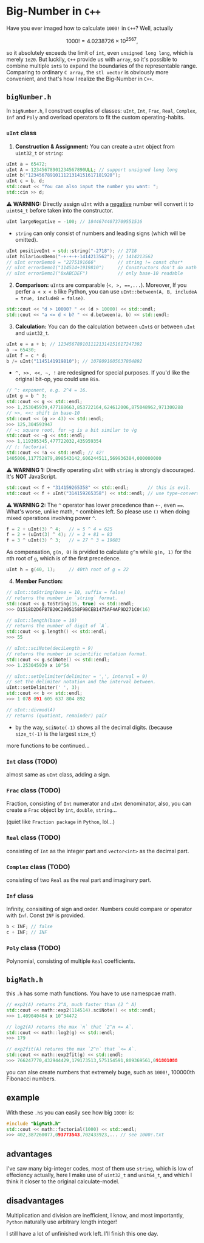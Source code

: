 # Big-Number in `C++`

Have you ever imaged how to calculate `1000!` in `C++`? Well, actually

$$1000! = 4.0238726 \times 10^{2567},$$

so it absolutely exceeds the limit of `int`, even `unsigned long long`, which is merely `1e20`. But luckily, `C++` provide us with `array`, so it's possible to combine multiple `int`s to expand the boundaries of the representable range. Comparing to ordinary `C array`, the `stl vector` is obviously more convenient, and that's how I realize the Big-Number in `C++`.

## `bigNumber.h`

In `bigNumber.h`, I construct couples of classes: `uInt`, `Int`, `Frac`, `Real`, `Complex`, `Inf` and `Poly` and overload operators to fit the custom operating-habits.

### `uInt` class

1. **Construction & Assignment:** You can create a `uInt` object from `uint32_t` or `string`:

```cpp
uInt a = 65472;
uInt A = 12345678901234567890ULL; // support unsigned long long
uInt b("1234567891011121314151617181920");
uInt c = b, d;
std::cout << "You can also input the number you want: ";
std::cin >> d;
```

⚠️ **WARNING:** Directly assign `uInt` with a <u>negative</u> number will convert it to `uint64_t` before taken into the constructor.

```cpp
uInt largeNegative = -100; // 18446744073709551516
```
* `string` can only consist of numbers and leading signs (which will be omitted).

```cpp
uInt positiveInt = std::string("-2718"); // 2718
uInt hilariousDemo("-+-+-+-1414213562"); // 1414213562
// uInt errorDemo0 = "2275191666"        // string != const char*
// uInt errorDemo1("114514+1919810")     // Constructors don't do math
// uInt errorDemo2("0xABCDEF")           // only base-10 readable
```

2. **Comparison:** `uInt`s are comparable (`<, >, ==,...`). Moreover, If you perfer `a < x < b` like Python, you can use `uInt::between(A, B, includeA = true, includeB = false)`.

```cpp
std::cout << "d > 10000? " << (d > 10000) << std::endl;
std::cout << "a <= d < b? " << d.between(a, b) << std::endl;
```

3. **Calculation:** You can do the calculation between `uInt`s or between `uInt` and `uint32_t`.
```cpp
uInt e = a + b; // 1234567891011121314151617247392
a -= 65430;
uInt f = c * d;
b /= uInt("1145141919810"); // 1078091605637804892
```

* `^, >>, <<, ~, !` are redesigned for special purposes. If you'd like the original bit-op, you could use `Bin`.

```cpp
// ^: exponent, e.g. 2^4 = 16.
uInt g = b ^ 3;
std::cout << g << std::endl; 
>>> 1,253045939,477188663,853722164,624612006,875048962,971300288
// >>, <<: shift in base-10
std::cout << (g >> 43) << std::endl;
>>> 125,304593947
// ~: square root, for ~g is a bit similar to √g
std::cout << ~g << std::endl;
>>> 1,119395345,477722032,435959354
// !: factorial
std::cout << !a << std::endl; // 42!
1405006,117752879,898543142,606244511,569936384,000000000
```

⚠️ **WARNING 1:** Directly operating `uInt` with `string` is strongly discouraged. It's **NOT** JavaScript.

```cpp
std::cout << f + "314159265358" << std::endl;       // this is evil.
std::cout << f + uInt("314159265358") << std::endl; // use type-conversion at least
```

⚠️ **WARNING 2:** The `^` operator has lower precedence than `+-`, even `==`. What's worse, unlike math, `^` combines left. So please use `()` when doing mixed operations involving power `^`.

```cpp
f = 2 + uInt(3) ^ 4;   // = 5 ^ 4 = 625
f = 2 + (uInt(3) ^ 4); // = 2 + 81 = 83
f = 3 ^ uInt(3) ^ 3;   // = 27 ^ 3 = 19683
```

As compensation, `g(n, 0)` is prvided to calculate `g^n` while `g(n, 1)` for the nth root of `g`, which is of the first precedence.

```cpp
uInt h = g(40, 1);     // 40th root of g = 22
```

4. **Member Function:** 

```cpp
// uInt::toString(base = 10, suffix = false)
// returns the number in `string` format.
std::cout << g.toString(16, true) << std::endl; 
>>> D1518D2D6F87B20C2805158F9BCEB1475AF4AF9D271C0(16)

// uInt::length(base = 10)
// returns the number of digit of `A`.
std::cout << g.length() << std::endl;
>>> 55

// uInt::sciNote(deciLength = 9)
// returns the number in scientific notation format.
std::cout << g.sciNote() << std::endl; 
>>> 1.253045939 x 10^54

// uInt::setDelimiter(delimiter = ',', interval = 9)
// set the delimiter notation and the interval between.
uInt::setDelimiter(' ', 3);
std::cout << b << std::endl; 
>>> 1 078 091 605 637 804 892

// uInt::divmod(A)
// returns (quotient, remainder) pair
```
* by the way, `sciNote(-1)` shows all the decimal digits. (because `size_t(-1)` is the largest `size_t`)

more functions to be continued...

### `Int` class (TODO)

almost same as `uInt` class, adding a sign.

### `Frac` class (TODO)

Fraction, consisting of `Int` numerator and `uInt` denominator, also, you can create a `Frac` object by `int`, `double`, `string`...

(quiet like `Fraction package` in `Python`, lol...)

### `Real` class (TODO)

consisting of `Int` as the integer part and `vector<int>` as the decimal part.

### `Complex` class (TODO)

consisting of two `Real` as the real part and imaginary part.

### `Inf` class

Infinity, consisiting of sign and order. Numbers could compare or operator with `Inf`. Const `INF` is provided.

```cpp
b < INF; // false
c + INF; // INF
```

### `Poly` class (TODO)

Polynomial, consisting of multiple `Real` coefficients.

## `bigMath.h`

this `.h` has some math functions. You have to use namespcae math.

```cpp
// exp2(A) returns 2^A, much faster than (2 ^ A)
std::cout << math::exp2(114514).sciNote() << std::endl;
>>> 1.409040464 x 10^34472

// log2(A) returns the max `n` that `2^n <= A`.
std::cout << math::log2(g) << std::endl;
>>> 179

// exp2fit(A) returns the max `2^n` that `<= A`.
std::cout << math::exp2fit(g) << std::endl;
>>> 766247770,432944429,179173513,575154591,809369561,091801088
```


you can alse create numbers that extremely buge, such as `1000!`, 100000th Fibonacci numbers.

## example

With these `.h`s you can easily see how big `1000!` is:

```cpp
#include "bigMath.h"
std::cout << math::factorial(1000) << std::endl;
>>> 402,387260077,093773543,702433923,... // see 1000!.txt
```

## advantages

I've saw many big-integer codes, most of them use `string`, which is low of effeciency actually, here I make use of `uint32_t` and `unit64_t`, and which I think it closer to the original calculate-model.

## disadvantages

Multiplication and division are inefficient, I know, and most importantly, `Python` naturally use arbitrary length integer!

I still have a lot of unfinished work left. I'll finish this one day.
